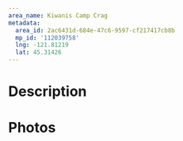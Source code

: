 ```yaml
---
area_name: Kiwanis Camp Crag
metadata:
  area_id: 2ac6431d-684e-47c6-9597-cf217417cb8b
  mp_id: '112039758'
  lng: -121.81219
  lat: 45.31426
---
```

# Description

# Photos

